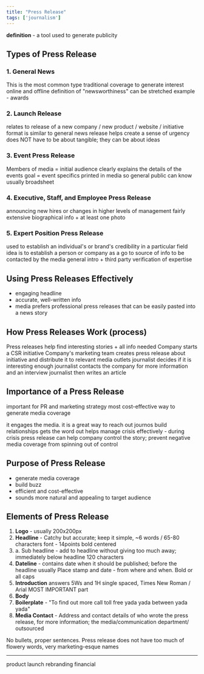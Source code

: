 ```yaml
---
title: "Press Release"
tags: ['journalism']
---
```


**definition** - a tool used to generate publicity 

## Types of Press Release
### 1. General News
This is the most common type
traditional coverage
to generate interest online and offline
definition of "newsworthiness" can be stretched 
example - awards 

### 2. Launch Release
relates to release of a new company / new product / website / initiative 
format is similar to general news release
helps create a sense of urgency
does NOT have to be about tangible; they can be about ideas

### 3. Event Press Release
Members of media = initial audience
clearly explains the details of the events
goal = event specifics printed in media so general public can know
usually broadsheet 

### 4. Executive, Staff, and Employee Press Release
announcing new hires or changes in higher levels of management
fairly extensive biographical info + at least one photo

### 5. Expert Position Press Release
used to establish an individual's or brand's credibility in a particular field
idea is to establish a person or company as a go to source of info to be contacted by the media 
general intro + third party verification of expertise

## Using Press Releases Effectively

- engaging headline
- accurate, well-written info
- media prefers professional press releases that can be easily pasted into a news story



## How Press Releases Work (process)
Press releases help find interesting stories + all info needed
Company starts a CSR initiative
Company's marketing team creates press release about initiative and distribute it to relevant media outlets
journalist decides if it is interesting enough
journalist contacts the company for more information and an interview
journalist then writes an article 

## Importance of a Press Release
important for PR and marketing strategy
most cost-effective way to generate media coverage

it engages the media. it is a great way to reach out journos
build relationships
gets the word out
helps manage crisis effectively - during crisis press release can help company control the story; prevent negative media coverage from spinning out of control 

## Purpose of Press Release
- generate media coverage
- build buzz
- efficient and cost-effective 
- sounds more natural and appealing to target audience

## Elements of Press Release
1. **Logo** - 
   usually 200x200px 
2. **Headline** -
   Catchy but accurate; keep it simple, 
   ~6 words / 65-80 characters
   font - 14points bold centered
2. a. Sub headline - 
   add to headline without giving too much away; immediately below headline 
   120 characters
3. **Dateline** - 
   contains date when it should be published; before the headline usually
Place stamp and date - from where and when. 
Bold or all caps 
4. **Introduction** 
   answers 5Ws and 1H 
   single spaced, Times New Roman / Arial
   MOST IMPORTANT part
5. **Body** 
6. **Boilerplate** - "To find out more call toll free yada yada between yada yada"
7. **Media Contact** - Address and contact details of who wrote the press release, for more information; the media/communication department/ outsourced 

No bullets, proper sentences. 
Press release does not have too much of flowery words, very marketing-esque names

---
product launch
rebranding
financial 
